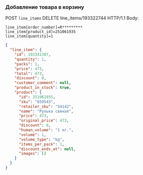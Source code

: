 ### Добавление товара в корзину
POST `line_items`
DELETE line_items/193322744 HTTP/1.1
Body:
```
line_item[order_number]=R*********
line_item[product_id]=251061935
line_item[quantity]=1
```

```JSON
{
  "line_item": {
    "id": 193341307,
    "quantity": 1,
    "packs": 1,
    "price": 473,
    "total": 473,
    "discount": 0,
    "customer_comment": null,
    "product_in_stock": true,
    "product": {
      "id": 251061935,
      "sku": "659543",
      "retailer_sku": "54142",
      "name": "Рулька свиная",
      "price": 473,
      "original_price": 473,
      "discount": 0,
      "human_volume": "1 кг.",
      "volume": 1,
      "volume_type": "kg",
      "items_per_pack": 1,
      "discount_ends_at": null,
      "images": []
    }
  }
}
```
